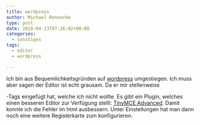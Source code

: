 ```yaml
---
title: wordpress
author: Michael Rennecke
type: post
date: 2010-04-13T07:26:02+00:00
categories:
  - sonstiges
tags:
  - editor
  - wordpress

---
```

Ich bin aus Bequemlichkeitsgründen auf [wordpress][1] umgestiegen. Ich muss aber sagen der Editor ist echt grausam. Da er mir stellenweise <p>-Tags eingefügt hat, welche ich nicht wollte. Es gibt ein Plugin, welches einen besseren Editor zur Verfügung stellt: [TinyMCE Advanced][2]. Damit konnte ich die Fehler im html ausbessern. Unter Einstellungen hat man dann noch eine weitere Registerkarte zum konfigurieren.

 [1]: http://wordpress.org/
 [2]: http://wordpress.org/extend/plugins/tinymce-advanced/